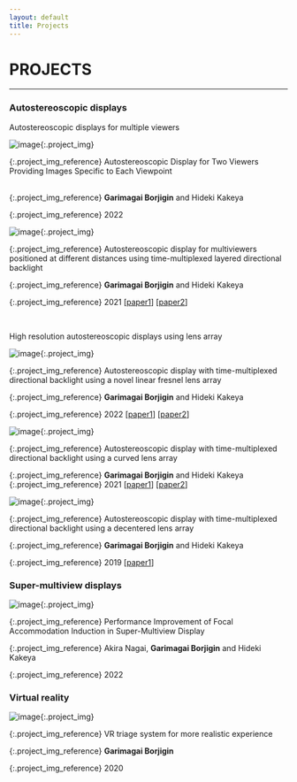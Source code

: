 ```yaml
---
layout: default
title: Projects
---
```


# PROJECTS
---

### Autostereoscopic displays

Autostereoscopic displays for multiple viewers
<div class="div_table_threeThird">

<div class="div_table_oneThird" markdown="1">

![image]({{site.baseurl}}/public/images/TwoViewers256.jpg){:.project_img}

{:.project_img_reference}
Autostereoscopic Display for Two Viewers Providing Images Specific to Each Viewpoint <br/><br/>

{:.project_img_reference}
**Garimagai Borjigin** and Hideki Kakeya

{:.project_img_reference}
2022

</div>

<div class="div_table_oneThird" markdown="1">

![image]({{site.baseurl}}/public/images/PDLC256.jpg){:.project_img}

{:.project_img_reference}
Autostereoscopic display for multiviewers positioned at different distances using time-multiplexed layered directional backlight

{:.project_img_reference}
**Garimagai Borjigin** and Hideki Kakeya

{:.project_img_reference}
2021   \[[paper1](https://doi.org/10.1364/AO.423012)\] \[[paper2](https://doi.org/10.1002/sdtp.14202)\]

</div>


</div>

<br/>

High resolution autostereoscopic displays using lens array



<div class="div_table_threeThird">

<div class="div_table_oneThird" markdown="1">

![image]({{site.baseurl}}/public/images/InterleavedLens256.png){:.project_img}

{:.project_img_reference}
Autostereoscopic display with time-multiplexed directional backlight using a novel linear fresnel lens array

{:.project_img_reference}
**Garimagai Borjigin** and Hideki Kakeya

{:.project_img_reference}
2022   \[[paper1](https://doi.org/10.1364/OL.446701)\] \[[paper2](https://confit.atlas.jp/guide/event-img/idw2020/3D3-04/public/pdf_archive?type=in)\]

</div>

<div class="div_table_oneThird" markdown="1">

![image]({{site.baseurl}}/public/images/CurvedLens.jpg){:.project_img}

{:.project_img_reference}
Autostereoscopic display with time-multiplexed directional backlight using a curved lens array


{:.project_img_reference}
**Garimagai Borjigin** and Hideki Kakeya
{:.project_img_reference}
2021   \[[paper1](https://doi.org/10.3169/mta.9.80)\] \[[paper2](https://confit.atlas.jp/guide/event-img/idw2019/3DSA5_3D5-4/public/pdf_archive?type=in)\]

</div>

<div class="div_table_oneThird" markdown="1">

![image]({{site.baseurl}}/public/images/DecenteredLens.jpg){:.project_img}

{:.project_img_reference}
Autostereoscopic display with time-multiplexed directional backlight using a decentered lens array

{:.project_img_reference}
**Garimagai Borjigin** and Hideki Kakeya

{:.project_img_reference}
2019   \[[paper1](https://doi.org/10.1364/DH.2019.W2A.2)\]

</div>



</div>



### Super-multiview displays

<div class="div_table_threeThird">

<div class="div_table_oneThird" markdown="1">

![image]({{site.baseurl}}/public/images/SuperMultiview.jpg){:.project_img}

{:.project_img_reference}
Performance Improvement of Focal Accommodation Induction in Super-Multiview Display

{:.project_img_reference}
Akira Nagai, **Garimagai Borjigin** and Hideki Kakeya 

{:.project_img_reference}
2022

</div>

</div>

### Virtual reality

<div class="div_table_threeThird">

<div class="div_table_oneThird" markdown="1">

![image]({{site.baseurl}}/public/images/VR.jpg){:.project_img}

{:.project_img_reference}
VR triage system for more realistic experience 

{:.project_img_reference}
**Garimagai Borjigin**

{:.project_img_reference}
2020

</div>

</div>